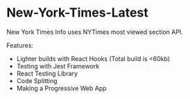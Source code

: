 # New-York-Times-Latest
New York Times Info uses NYTimes most viewed section API.

Features:

- Lighter builds with React Hooks (Total build is <60kb)
- Testing with Jest Framework
- React Testing Library
- Code Splitting
- Making a Progressive Web App